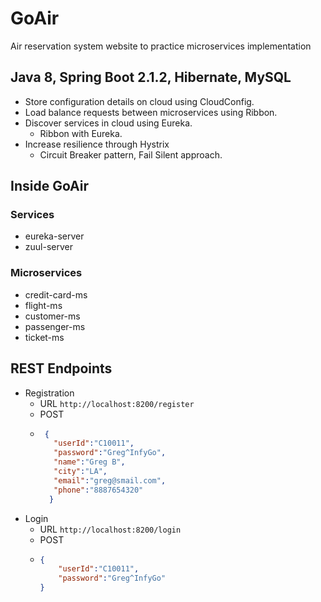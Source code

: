 # GoAir

Air reservation system website to practice microservices implementation

## Java 8, Spring Boot 2.1.2, Hibernate, MySQL

* Store configuration details on cloud using CloudConfig.
* Load balance requests between microservices using Ribbon.
* Discover services in cloud using Eureka.
  * Ribbon with Eureka.
* Increase resilience through Hystrix
  * Circuit Breaker pattern, Fail Silent approach.

## Inside GoAir

### Services

* eureka-server
* zuul-server

### Microservices

* credit-card-ms
* flight-ms
* customer-ms
* passenger-ms
* ticket-ms

## REST Endpoints

* Registration
  * URL `http://localhost:8200/register`
  * POST
  * ```json
     {
       "userId":"C10011",
       "password":"Greg^InfyGo",
       "name":"Greg B",
       "city":"LA",
       "email":"greg@smail.com",
       "phone":"8887654320"
      }

* Login
  * URL `http://localhost:8200/login`
  * POST
  * ```json
  	{
    	"userId":"C10011",
       	"password":"Greg^InfyGo"
  	}
